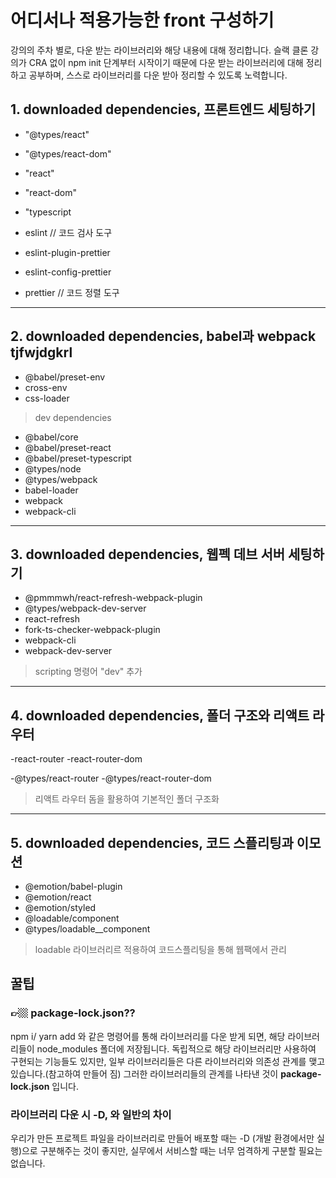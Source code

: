 # 어디서나 적용가능한 front 구성하기

<p>강의의 주차 별로, 다운 받는 라이브러리와 해당 내용에 대해 정리합니다. 슬랙 클론 강의가 CRA 없이 npm init 단계부터 시작이기 때문에 다운 받는 라이브러리에 대해 정리하고 공부하며, 스스로 라이브러리를 다운 받아 정리할 수 있도록 노력합니다.</p>

## 1. downloaded dependencies, 프론트엔드 세팅하기

- "@types/react"
- "@types/react-dom"
- "react"
- "react-dom"
- "typescript

- eslint // 코드 검사 도구
- eslint-plugin-prettier
- eslint-config-prettier
- prettier // 코드 정렬 도구

<hr/>

## 2. downloaded dependencies, babel과 webpack tjfwjdgkrl

- @babel/preset-env
- cross-env
- css-loader

> dev dependencies

- @babel/core
- @babel/preset-react
- @babel/preset-typescript
- @types/node
- @types/webpack
- babel-loader
- webpack
- webpack-cli

<hr/>

## 3. downloaded dependencies, 웹펙 데브 서버 세팅하기

- @pmmmwh/react-refresh-webpack-plugin
- @types/webpack-dev-server
- react-refresh
- fork-ts-checker-webpack-plugin
- webpack-cli
- webpack-dev-server

> scripting 명령어 "dev" 추가

<hr/>

## 4. downloaded dependencies, 폴더 구조와 리액트 라우터

-react-router
-react-router-dom

-@types/react-router
-@types/react-router-dom

> 리액트 라우터 돔을 활용하여 기본적인 폴더 구조화

<hr/>

## 5. downloaded dependencies, 코드 스플리팅과 이모션

- @emotion/babel-plugin
- @emotion/react
- @emotion/styled
- @loadable/component
- @types/loadable\_\_component

> loadable 라이브러리르 적용하여 코드스플리팅을 통해 웹팩에서 관리

## 꿀팁

### 👉🏼 package-lock.json??

<p>npm i/ yarn add 와 같은 명령어를 통해 라이브러리를 다운 받게 되면, 해당 라이브러리들이 node_modules 폴더에 저장됩니다. 독립적으로 해당 라이브러리만 사용하여 구현되는 기능들도 있지만, 일부 라이브러리들은 다른 라이브러리와 의존성 관계를 맺고 있습니다.(참고하여 만들어 짐) 그러한 라이브러리들의 관계를 나타낸 것이 <b>package-lock.json</b> 입니다.</p>

### 라이브러리 다운 시 -D, 와 일반의 차이

<p>우리가 만든 프로젝트 파일을 라이브러리로 만들어 배포할 때는 -D (개발 환경에서만 실행)으로 구분해주는 것이 좋지만, 실무에서 서비스할 때는 너무 엄격하게 구분할 필요는 없습니다.</p>
